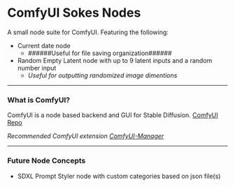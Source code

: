 ComfyUI Sokes Nodes
=======
A small node suite for ComfyUI. Featuring the following:
* Current date node
  * ######Useful for file saving organization######
* Random Empty Latent node with up to 9 latent inputs and a random number input
  * *Useful for outputting randomized image dimentions*

---

### What is ComfyUI?

ComfyUI is a node based backend and GUI for Stable Diffusion.
[ComfyUI Repo](https://github.com/comfyanonymous/ComfyUI)

*Recommended ComfyUI extension [ComfyUI-Manager](https://github.com/ltdrdata/ComfyUI-Manager)*

---

### Future Node Concepts
* SDXL Prompt Styler node with custom categories based on json file(s)
